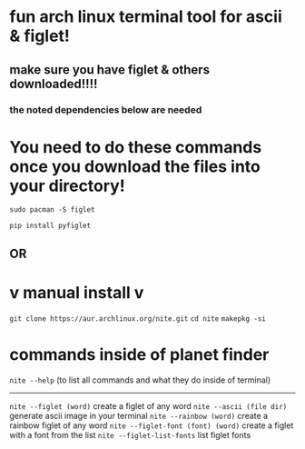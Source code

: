 <h1>fun arch linux terminal tool for ascii & figlet!</h1>
<h2>make sure you have figlet & others downloaded!!!!</h2>

### the noted dependencies below are needed

<h1>You need to do these commands once you download the files into your directory!</h1>

```
sudo pacman -S figlet
```
```
pip install pyfiglet

``` 

<h2>OR</h2>

<h1> v manual install  v </h1>

``` git clone https://aur.archlinux.org/nite.git ```
``` cd nite ```
``` makepkg -si ```




<h1>commands inside of planet finder</h1>


``` nite --help ``` (to list all commands and what they do inside of terminal)

---------------------------------------------------------------------------------------

``` nite --figlet (word) ``` create a figlet of any word
``` nite --ascii (file dir) ``` generate ascii image in your terminal
``` nite --rainbow (word) ``` create a rainbow figlet of any word
``` nite --figlet-font (font) (word) ``` create a figlet with a font from the list
``` nite --figlet-list-fonts ``` list figlet fonts

